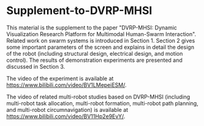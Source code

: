 # Supplement-to-DVRP-MHSI
This material is the supplement to the paper "DVRP-MHSI: Dynamic Visualization Research Platform for Multimodal Human-Swarm Interaction". Related work on swarm systems is introduced in Section 1. Section 2 gives some important parameters of the screen and explains in detail the design of the robot (including structural design, electrical design, and motion control). The results of demonstration experiments are presented and discussed in Section 3.

The video of the experiment is available at https://www.bilibili.com/video/BV1LMepeiESM/. 

The video of related multi-robot studies based on DVRP-MHSI (including multi-robot task allocation, multi-robot formation, multi-robot path planning, and multi-robot circumnavigation) is available at https://www.bilibili.com/video/BV11Hp2e9EvY/.
